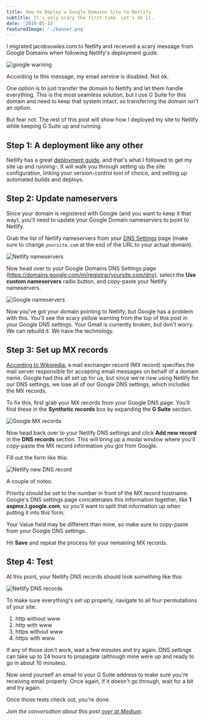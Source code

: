 ```yaml
---
title: How to Deploy a Google Domains Site to Netlify
subtitle: It's only scary the first time. Let's do it.
date: '2019-01-13'
featuredImage: './banner.png'
---
```


I migrated jacobsowles.com to Netlify and received a scary message from Google Domains when following Netlify's deployment guide.

![google warning](./google-warning.png)

According to this message, my email service is disabled. Not ok.

One option is to just transfer the domain to Netlify and let them handle everything. This is the most seamless solution, but I use G Suite for this domain and need to keep that system intact, so transferring the domain isn't an option.

But fear not. The rest of this post will show how I deployed my site to Netlify while keeping G Suite up and running.

## Step 1: A deployment like any other

Netlify has a great [deployment guide](https://www.netlify.com/blog/2016/09/29/a-step-by-step-guide-deploying-on-netlify/ 'Netlify deployment guide'), and that's what I followed to get my site up and running-. It will walk you through setting up the site configuration, linking your version-control tool of choice, and setting up automated builds and deploys.

## Step 2: Update nameservers

Since your domain is registered with Google (and you want to keep it that way), you'll need to update your Google Domain nameservers to point to Netlify.

Grab the list of Netlify nameservers from your [DNS Settings](https://app.netlify.com/account/dns/yoursite.com 'Netlify DNS Settings') page (make sure to change `yoursite.com` at the end of the URL to your actual domain).

![Netlify nameservers](./netlify-nameservers.png)

Now head over to your Google Domains DNS Settings page (https://domains.google.com/m/registrar/yoursite.com/dns), select the **Use custom nameservers** radio button, and copy-paste your Netlify nameservers.

![Google nameservers](./google-nameservers.png)

Now you've got your domain pointing to Netlify, but Google has a problem with this. You'll see the scary yellow warning from the top of this post in your Google DNS settings. Your Gmail is currently broken, but don't worry. We can rebuild it. We have the technology.

## Step 3: Set up MX records

[According to Wikipedia](https://en.wikipedia.org/wiki/MX_record 'Wikipedia - MX Record'), a mail exchanger record (MX record) specifies the mail server responsible for accepting email messages on behalf of a domain name. Google had this all set up for us, but since we're now using Netlify for our DNS settings, we lose all of our Google DNS settings, which includes the MX records.

To fix this, first grab your MX records from your Google DNS page. You'll find these in the **Synthetic records** box by expanding the **G Suite** section.

![Google MX records](./google-mx-records.png)

Now head back over to your Netlify DNS settings and click **Add new record** in the **DNS records** section. This will bring up a modal window where you'll copy-paste the MX record information you got from Google.

Fill out the form like this:

![Netlify new DNS record](./netlify-new-dns-record.png)

A couple of notes:

Priority should be set to the number in front of the MX record hostname. Google's DNS settings page concatenates this information together, like **1 aspmx.l.google.com**, so you'll want to split that information up when putting it into this form.

Your Value field may be different than mine, so make sure to copy-paste from your Google DNS settings.

Hit **Save** and repeat the process for your remaining MX records.

## Step 4: Test

At this point, your Netlify DNS records should look something like this:

![Netlify DNS records](./netlify-dns-records.png)

To make sure everything's set up properly, navigate to all four permutations of your site:

1. http without www
2. http with www
3. https without www
4. https with www

If any of those don't work, wait a few minutes and try again. DNS settings can take up to 24 hours to propagate (although mine were up and ready to go in about 10 minutes).

Now send yourself an email to your G Suite address to make sure you're receiving email properly. Once again, if it doesn't go through, wait for a bit and try again.

Once those tests check out, you're done.

_Join the conversation about this post [over at Medium](https://medium.com/@jacobsowles/how-to-deploy-a-google-domains-site-to-netlify-c62793d8c95e 'Medium - How to Deploy a Google Domains Site to Netlify')._
